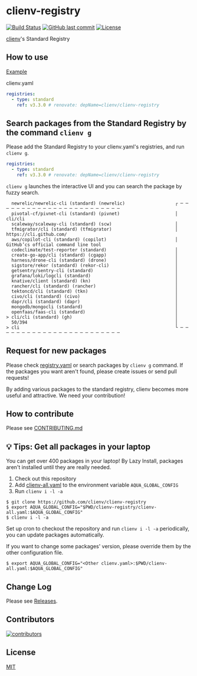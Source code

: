 # clienv-registry

[![Build Status](https://github.com/clienv/clienv-registry/workflows/test/badge.svg)](https://github.com/clienv/clienv-registry/actions) [![GitHub last commit](https://img.shields.io/github/last-commit/clienv/clienv-registry.svg)](https://github.com/clienv/clienv-registry) [![License](http://img.shields.io/badge/license-mit-blue.svg?style=flat-square)](https://raw.githubusercontent.com/clienv/clienv-registry/main/LICENSE)

[clienv](https://github.com/clienv/clienv)'s Standard Registry

## How to use

[Example](https://github.com/suzuki-shunsuke/my-aqua-config/blob/main/clienv.yaml)

clienv.yaml

```yaml
registries:
  - type: standard
    ref: v3.3.0 # renovate: depName=clienv/clienv-registry
```

## Search packages from the Standard Registry by the command `clienv g`

Please add the Standard Registry to your clienv.yaml's registries, and run `clienv g`.

```yaml
registries:
  - type: standard
    ref: v3.3.0 # renovate: depName=clienv/clienv-registry
```

`clienv g` launches the interactive UI and you can search the package by fuzzy search.

```console
  newrelic/newrelic-cli (standard) (newrelic)                   ┌ ─ ─ ─ ─ ─ ─ ─ ─ ─ ─ ─ ─ ─ ─ ─ ─ ─ ─ ─ ─ ─ ─ ─ ─
  pivotal-cf/pivnet-cli (standard) (pivnet)                     │  cli/cli
  scaleway/scaleway-cli (standard) (scw)                        │
  tfmigrator/cli (standard) (tfmigrator)                        │  https://cli.github.com/
  aws/copilot-cli (standard) (copilot)                          │  GitHub’cs official command line tool
  codeclimate/test-reporter (standard)                          │
  create-go-app/cli (standard) (cgapp)                          │
  harness/drone-cli (standard) (drone)                          │
  sigstore/rekor (standard) (rekor-cli)                         │
  getsentry/sentry-cli (standard)                               │
  grafana/loki/logcli (standard)                                │
  knative/client (standard) (kn)                                │
  rancher/cli (standard) (rancher)                              │
  tektoncd/cli (standard) (tkn)                                 │
  civo/cli (standard) (civo)                                    │
  dapr/cli (standard) (dapr)                                    │
  mongodb/mongocli (standard)                                   │
  openfaas/faas-cli (standard)                                  │
> cli/cli (standard) (gh)                                       │
  50/394                                                        │
> cli                                                           └ ─ ─ ─ ─ ─ ─ ─ ─ ─ ─ ─ ─ ─ ─ ─ ─ ─ ─ ─ ─ ─ ─ ─ ─
```

## Request for new packages

Please check [registry.yaml](https://github.com/clienv/clienv-registry/blob/main/registry.yaml) or search packages by `clienv g` command.
If the packages you want aren't found, please create issues or send pull requests!

By adding various packages to the standard registry, clienv becomes more useful and attractive.
We need your contribution!

## How to contribute

Please see [CONTRIBUTING.md](CONTRIBUTING.md)

## :bulb: Tips: Get all packages in your laptop

You can get over 400 packages in your laptop! By Lazy Install, packages aren't installed until they are really needed.

1. Check out this repository
1. Add [clienv-all.yaml](clienv-all.yaml) to the environment variable `AQUA_GLOBAL_CONFIG`
1. Run `clienv i -l -a`

```console
$ git clone https://github.com/clienv/clienv-registry
$ export AQUA_GLOBAL_CONFIG="$PWD/clienv-registry/clienv-all.yaml:$AQUA_GLOBAL_CONFIG"
$ clienv i -l -a
```

Set up cron to checkout the repository and run `clienv i -l -a` periodically, you can update packages automatically.

If you want to change some packages' version, please override them by the other configuration file.

```console
$ export AQUA_GLOBAL_CONFIG="<Other clienv.yaml>:$PWD/clienv-all.yaml:$AQUA_GLOBAL_CONFIG"
```

## Change Log

Please see [Releases](https://github.com/clienv/clienv-registry/releases).

## Contributors

[![contributors](https://contrib.rocks/image?repo=clienv/clienv-registry)](https://github.com/clienv/clienv-registry/graphs/contributors)

## License

[MIT](LICENSE)
